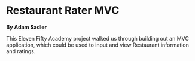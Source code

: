 # Restaurant Rater MVC

**By Adam Sadler**

This Eleven Fifty Academy project walked us through building out an MVC application, which could be used to input and view Restaurant information and ratings.
